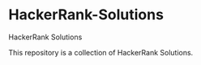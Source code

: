 # HackerRank-Solutions
HackerRank Solutions

This repository is a collection of HackerRank Solutions. 
